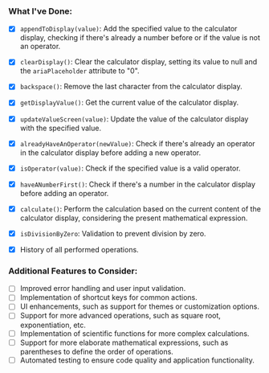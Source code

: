 ### What I've Done:

- [X] `appendToDisplay(value)`: Add the specified value to the calculator display, checking if there's already a number before or if the value is not an operator.

- [X] `clearDisplay()`: Clear the calculator display, setting its value to null and the `ariaPlaceholder` attribute to "0".

- [X] `backspace()`: Remove the last character from the calculator display.

- [X] `getDisplayValue()`: Get the current value of the calculator display.

- [X] `updateValueScreen(value)`: Update the value of the calculator display with the specified value.

- [X] `alreadyHaveAnOperator(newValue)`: Check if there's already an operator in the calculator display before adding a new operator.

- [X] `isOperator(value)`: Check if the specified value is a valid operator.

- [X] `haveANumberFirst()`: Check if there's a number in the calculator display before adding an operator.

- [X] `calculate()`: Perform the calculation based on the current content of the calculator display, considering the present mathematical expression.

- [X] `isDivisionByZero`: Validation to prevent division by zero.
  
- [X] History of all performed operations.

### Additional Features to Consider:

- [ ] Improved error handling and user input validation.
- [ ] Implementation of shortcut keys for common actions.
- [ ] UI enhancements, such as support for themes or customization options.
- [ ] Support for more advanced operations, such as square root, exponentiation, etc.
- [ ] Implementation of scientific functions for more complex calculations.
- [ ] Support for more elaborate mathematical expressions, such as parentheses to define the order of operations.
- [ ] Automated testing to ensure code quality and application functionality.